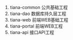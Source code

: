 1. tiana-common 公共基础工程
2. tiana-dao 数据库持久层工程
3. tiana-web 前端WEB基础工程
4. tiana-portal 前端WEB工程
5. tiana-api 接口API工程
